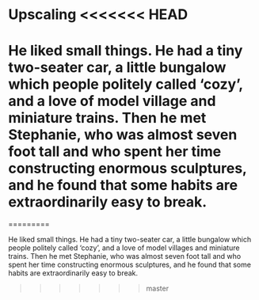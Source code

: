 Upscaling
<<<<<<< HEAD
=========He liked small things. He had a tiny two-seater car, a little bungalow which people politely called ‘cozy’, and a love of model village and miniature trains. Then he met Stephanie, who was almost seven foot tall and who spent her time constructing enormous sculptures, and he found that some habits are extraordinarily easy to break.
=======
=========



He liked small things. He had a tiny two-seater car, a little bungalow which people politely called ‘cozy’, and a love of model villages and miniature trains. Then he met Stephanie, who was almost seven foot tall and who spent her time constructing enormous sculptures, and he found that some habits are extraordinarily easy to break.
>>>>>>> master

